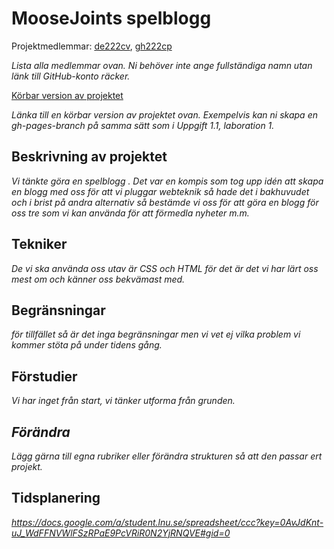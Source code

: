 # MooseJoints spelblogg
Projektmedlemmar: 
[de222cv](https://github.com/jaaaaooo), [gh222cp](https://github.com/gustavhagberg)

*Lista alla medlemmar ovan. Ni behöver inte ange fullständiga namn utan länk till GitHub-konto räcker.*

[Körbar version av projektet](https://github.com/gustavhagberg/projekt.git)

*Länka till en körbar version av projektet ovan. Exempelvis kan ni skapa en gh-pages-branch på samma sätt som i Uppgift 1.1, laboration 1.*

## Beskrivning av projektet
*Vi tänkte göra en spelblogg . Det var en kompis som tog upp idén att skapa en blogg med oss för att vi pluggar webteknik så hade det i bakhuvudet och i brist på andra alternativ så bestämde vi oss för att göra en blogg för oss tre som vi kan använda för att förmedla nyheter m.m.*

## Tekniker
*De vi ska använda oss utav är CSS och HTML för det är det vi har lärt oss mest om och känner oss bekvämast med.*

## Begränsningar
*för tillfället så är det inga begränsningar men vi vet ej vilka problem vi kommer stöta på under tidens gång.*

## Förstudier
*Vi har inget från start, vi tänker utforma från grunden.*

## *Förändra*
*Lägg gärna till egna rubriker eller förändra strukturen så att den passar ert projekt.*

## Tidsplanering
*https://docs.google.com/a/student.lnu.se/spreadsheet/ccc?key=0AvJdKnt-uJ_WdFFNVWlFSzRPaE9PcVRiR0N2YjRNQVE#gid=0*

